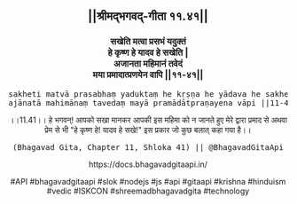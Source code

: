 <center><h2>||श्रीमद्‍भगवद्‍-गीता ११.४१||</h2>
<h3>सखेति मत्वा प्रसभं यदुक्तं<br/>हे कृष्ण हे यादव हे सखेति |<br/>अजानता महिमानं तवेदं<br/>मया प्रमादात्प्रणयेन वापि ||११-४१||</h3>
<pre>sakheti matvā prasabhaṃ yaduktaṃ he kṛṣṇa he yādava he sakheti .<br/>ajānatā mahimānaṃ tavedaṃ mayā pramādātpraṇayena vāpi ||11-41||</pre>
<p>।।11.41।। हे भगवन्! आपको सखा मानकर आपकी इस महिमा को न जानते हुए मेरे द्वारा प्रमाद से अथवा प्रेम से भी "हे कृष्ण हे! यादव हे सखे!" इस प्रकार जो कुछ बलात् कहा गया है।।</p>
<pre>(Bhagavad Gita, Chapter 11, Shloka 41) || @BhagavadGitaApi</pre><p>https://docs.bhagavadgitaapi.in/</p><p>#API #bhagavadgitaapi #slok #nodejs #js #api #gitaapi #krishna #hinduism #vedic #ISKCON #shreemadbhagavadgita #technology</p></center>